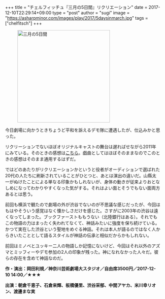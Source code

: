 +++
title = "チェルフィッチュ『三月の5日間』リクリエーション"
date = 2017-12-10T22:29:14+09:00
type = "post"
author = "sugi"
image = "https://asharpminor.com/images/play/2017/5daysinmarch.jpg"
tags = ["chelfitsch"]
+++
<figure class="alignleft"><img src="/images/play/2017/5daysinmarch.jpg" alt="三月の5日間" style="width: 300px !important;"></figure>

今日劇場に向かうときちょうど平和を訴えるデモ隊に遭遇したが、仕込みかと思った。

リクリーションでないほぼオリジナルキャストの舞台は遅ればせながら2011年にみている。そのときの感想は[こちら](/play/2829/)。戯曲としてはほぼそのままなのでこのときの感想はそのまま通用するはずだ。

ではどのあたりがリクリエーションかというと役者がオーディションで選ばれた20代の人たちに刷新されていることがひとつと、あとは演出の違いだ。山縣太一がぬけたことによる単なる印象かもしれないが、身体の動きが従来よりおとなしめになってわかりやすくなった気がする。それはよい面とそうでもない面両方あるとは思う。

前回も横浜で観たので劇場の外が渋谷でないのが不思議な感じだったが、今回はもはやそういう感覚はなく懐かしさだけを感じた。さすがに2003年の渋谷は遠くなってしまった。ブックファーストももうない（北陸銀行はある）。それでもこの物語の力はまったく失われてなくて、神話みたいに強度を保ち続けている。かつて実在した渋谷という聖地をめぐる神話。それは本人が語るのではなく人からきいたこととして語るスタイルが神話の伝承と相似だからかもしれない。

前回はミノベとユッキー二人の物語しか記憶にないけど、今回はそれ以外のアズマとミッフィーやデモ参加の2人の印象が残った。神になれなかった人々だ。彼らの存在を含めて神話なのだ。

**作・演出：岡田利規／神奈川芸術劇場大スタジオ／自由席3500円／2017-12-10 14:00／★★★**

**出演：朝倉千恵子、石倉来輝、板橋優里、渋谷采郁、中間アヤカ、米川幸リオン、渡邊まな実**
